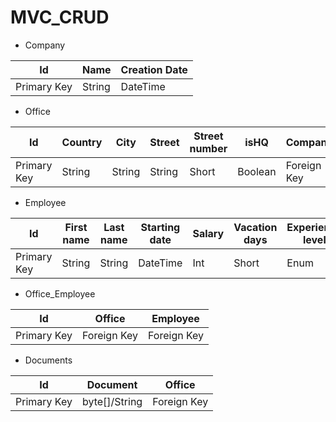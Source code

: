 # MVC_CRUD

* Company

| Id | Name | Creation Date  |
|---|------|----------------|
| Primary Key | String | DateTime |

* Office

| Id | Country | City | Street | Street number | isHQ | Company |
| --- | ------- | ---- | ------ | ------------- | ---- | --- |
| Primary Key | String | String | String | Short | Boolean | Foreign Key |

* Employee

| Id | First name | Last name | Starting date | Salary | Vacation days | Experience level | Image |
| ---- | ------ | ------ | ------- | ----------- | ------ | ------ | ------ |
| Primary Key | String | String | DateTime | Int | Short | Enum | byte[]/String |

* Office_Employee

| Id | Office | Employee |
| --- | --- | --- |
| Primary Key | Foreign Key | Foreign Key |

* Documents

| Id | Document | Office |
| --- | --- | --- |
| Primary Key | byte[]/String | Foreign Key |